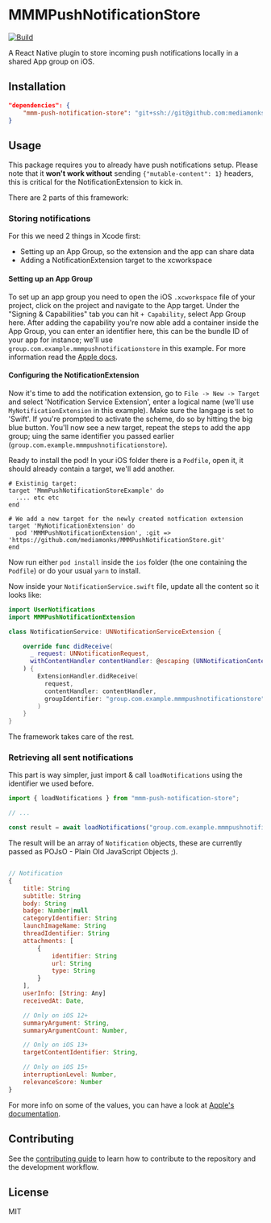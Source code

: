 # MMMPushNotificationStore

[![Build](https://github.com/mediamonks/MMMPushNotificationStore/actions/workflows/ios.yml/badge.svg)](https://github.com/mediamonks/MMMPushNotificationStore/actions/workflows/ios.yml)

A React Native plugin to store incoming push notifications locally in a shared
App group on iOS.

## Installation

```json
"dependencies": {
    "mmm-push-notification-store": "git+ssh://git@github.com:mediamonks/MMMPushNotificationStore.git"
}
```

## Usage

This package requires you to already have push notifications setup. Please note
that it **won't work without** sending `{"mutable-content": 1}` headers, this is
critical for the NotificationExtension to kick in.

There are 2 parts of this framework:

### Storing notifications

For this we need 2 things in Xcode first:
 - Setting up an App Group, so the extension and the app can share data
 - Adding a NotificationExtension target to the xcworkspace

#### Setting up an App Group

To set up an app group you need to open the iOS `.xcworkspace` file of your
project, click on the project and navigate to the App target. Under the
"Signing & Capabilities" tab you can hit `+ Capability`, select App Group here.
After adding the capability you're now able add a container inside the App Group,
you can enter an identifier here, this can be the bundle ID of your app for
instance; we'll use `group.com.example.mmmpushnotificationstore` in this example. For more
information read the [Apple docs](https://developer.apple.com/documentation/xcode/configuring-app-groups?changes=_8_7).

#### Configuring the NotificationExtension

Now it's time to add the notification extension, go to `File -> New -> Target`
and select 'Notification Service Extension', enter a logical name
(we'll use `MyNotificationExtension` in this example). Make sure the langage is
set to 'Swift'. If you're prompted to activate the
scheme, do so by hitting the big blue button. You'll now see a new target, repeat
the steps to add the app group; uing the same identifier you passed earlier
(`group.com.example.mmmpushnotificationstore`).

Ready to install the pod! In your iOS folder there is a `Podfile`, open it, it
should already contain a target, we'll add another.

```
# Existinig target:
target 'MmmPushNotificationStoreExample' do
  .... etc etc
end

# We add a new target for the newly created notfication extension
target 'MyNotificationExtension' do
  pod 'MMMPushNotificationExtension', :git => 'https://github.com/mediamonks/MMMPushNotificationStore.git'
end
```

Now run either `pod install` inside the `ios` folder (the one containing the `Podfile`)
or do your usual `yarn` to install.

Now inside your `NotificationService.swift` file, update all the content so it looks like:

```swift
import UserNotifications
import MMMPushNotificationExtension

class NotificationService: UNNotificationServiceExtension {

    override func didReceive(
      _ request: UNNotificationRequest,
      withContentHandler contentHandler: @escaping (UNNotificationContent) -> Void
    ) {
        ExtensionHandler.didReceive(
          request,
          contentHandler: contentHandler,
          groupIdentifier: "group.com.example.mmmpushnotificationstore"
        )
    }
}
```

The framework takes care of the rest.

### Retrieving all sent notifications

This part is way simpler, just import & call `loadNotifications` using the
identifier we used before.

```js
import { loadNotifications } from "mmm-push-notification-store";

// ...

const result = await loadNotifications("group.com.example.mmmpushnotificationstore");
```

The result will be an array of `Notification` objects, these are currently passed
as POJsO - Plain Old JavaScript Objects ;).

```js

// Notification
{
    title: String
    subtitle: String
    body: String
    badge: Number|null
    categoryIdentifier: String
    launchImageName: String
    threadIdentifier: String
    attachments: [
        {
            identifier: String
            url: String
            type: String
        }
    ],
    userInfo: [String: Any]
    receivedAt: Date,

    // Only on iOS 12+
    summaryArgument: String,
    summaryArgumentCount: Number,

    // Only on iOS 13+
    targetContentIdentifier: String,

    // Only on iOS 15+
    interruptionLevel: Number,
    relevanceScore: Number
}

```

For more info on some of the values, you can have a look at [Apple's documentation](https://developer.apple.com/documentation/usernotifications/unnotificationcontent).

## Contributing

See the [contributing guide](CONTRIBUTING.md) to learn how to contribute to the repository and the development workflow.

## License

MIT

